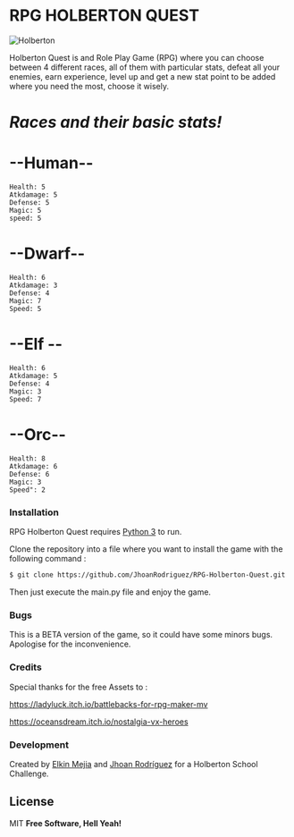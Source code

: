 # RPG HOLBERTON QUEST

![Holberton](https://user-images.githubusercontent.com/60363404/84971294-00c17f80-b0e2-11ea-9ecf-3aae00a4a19b.png)



Holberton Quest is and Role Play Game (RPG) where you can choose between 4 different races, all of them with particular stats, defeat all your enemies, earn experience, level up and get a new stat point to be added where you need the most, choose it wisely.

# ***Races and their basic stats!***

 # --**Human**--
    Health: 5 
    Atkdamage: 5
    Defense: 5
    Magic: 5
    speed: 5
    
 # --Dwarf--
    Health: 6
    Atkdamage: 3
    Defense: 4
    Magic: 7
    Speed: 5
    
 # --Elf --
    Health: 6
    Atkdamage: 5
    Defense: 4
    Magic: 3
    Speed: 7
 
 # --Orc--
    Health: 8
    Atkdamage: 6
    Defense: 6
    Magic: 3
    Speed": 2

### Installation

RPG Holberton Quest  requires [Python 3](https://www.python.org/download/releases/3.0/) to run.

Clone the repository into a file where you want to install the game with the following command :

```sh
$ git clone https://github.com/JhoanRodriguez/RPG-Holberton-Quest.git
```

Then just execute the main.py file and enjoy the game.

### Bugs

This is a BETA version of the game, so it could have some minors bugs. 
Apologise for the inconvenience.

### Credits

Special thanks for the free Assets to :

https://ladyluck.itch.io/battlebacks-for-rpg-maker-mv

https://oceansdream.itch.io/nostalgia-vx-heroes

### Development

Created by [Elkin Mejia](https://github.com/ElkinAMG) and [Jhoan Rodríguez](https://github.com/JhoanRodriguez) for a Holberton School Challenge.

License
----
MIT
**Free Software, Hell Yeah!**
